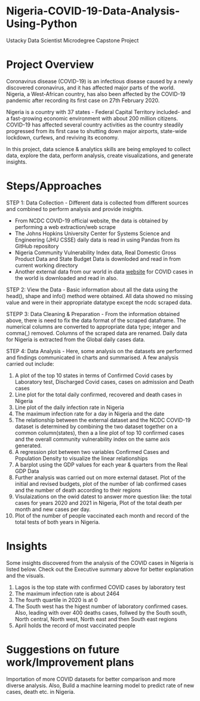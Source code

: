 # Nigeria-COVID-19-Data-Analysis-Using-Python

Ustacky Data Scientist Microdegree Capstone Project


# Project Overview

Coronavirus disease (COVID-19) is an infectious disease caused by a newly discovered coronavirus, and it has affected major parts of the world. Nigeria, a West-African country, has also been affected by the COVID-19 pandemic after recording its first case on 27th February 2020.

Nigeria is a country with 37 states - Federal Capital Territory included- and a fast-growing economic environment with about 200 million citizens. COVID-19 has affected several country activities as the country steadily progressed from its first case to shutting down major airports, state-wide lockdown, curfews, and reviving its economy.

In this project, data science & analytics skills are being employed to collect data, explore the data, perform analysis, create visualizations, and generate insights.


# Steps/Approaches

STEP 1: Data Collection - Different data is collected from different sources and combined to perform analysis and provide insights. 
- From NCDC COVID-19 official website, the data is obtained by performing a web extraction/web scrape
- The Johns Hopkins University Center for Systems Science and Engineering (JHU CSSE) daily data is read in using Pandas from its GitHub repository
- Nigeria Community Vulnerability Index data, Real Domestic Gross Product Data and State Budget Data is downloded and read in from current working directory
- Another external data from our world in data [website](https://ourworldindata.org/coronavirus/country/nigeria) for COVID cases in the world is downloaded and read in also. 

STEP 2: View the Data - Basic information about all the data using the head(), shape and info() method were obtained. All data showed no missing value and were in their appropriate datatype except the ncdc scraped data.

STEPP 3: Data Cleaning & Preparation - From the information obtained above, there is need to fix the data format of the scraped dataframe. The numerical columns are converted to appropriate data type; integer and comma(,) removed. Columns of the scraped data are renamed. Daily data for Nigeria is extracted from the Global daily cases data.

STEP 4: Data Analysis - Here, some analysis on the datasets are performed and findings communicated  in charts and summarised. A few analysis carried out include:
1. A plot of the top 10 states in terms of Confirmed Covid cases by Laboratory test, Discharged Covid cases, cases on admission and Death cases
2. Line plot for the total daily confirmed, recovered and death cases in Nigeria
3. Line plot of the daily infection rate in Nigeria
4. The maximum infection rate for a day in Nigeria and the date
5. The relationship between the external dataset and the NCDC COVID-19 dataset is determined by combining the two dataset together on a common column(states), then a a line plot of top 10 confirmed cases and the overall community vulnerability index on the same axis generated.
6. A regression plot between two variables Confirmed Cases and Population Density to visualize the linear relationships
7. A barplot using the GDP values for each year & quarters from the Real GDP Data
8. Further analysis was carried out on more external dataset. Plot of the initial and revised budgets, plot of the number of lab confirmed cases and the number of death according to their regions 
9. Visulaizations on the owid datest to answer more question like: the total cases for years 2020 and 2021 in Nigeria, Plot of the total death per month and new cases per day. 
10. Plot of the number of people vaccinated each month and record of the total tests of both years in Nigeria.


# Insights

Some insights discovered from the analysis of the COVID cases in Nigeria is listed below. Check out the Executive summary above for better explanation and the visuals.
1. Lagos is the top state with confirmed COVID cases by laboratory test
2. The maximum infection rate is about 2464
3. The fourth quartile in 2020 is at 0
4. The South west has the higest number of laboratory confirmed cases. Also, leading with over 400 deaths cases, follwed by the South south, North central, North west, North east and then South east regions
5. April holds the record of most vaccinated people


# Suggestions on future work/Improvement plans

Importation of more COVID datasets for better comparison and more diverse analysis. Also, Build a machine learning model to predict rate of new cases, death etc. in Nigeria.